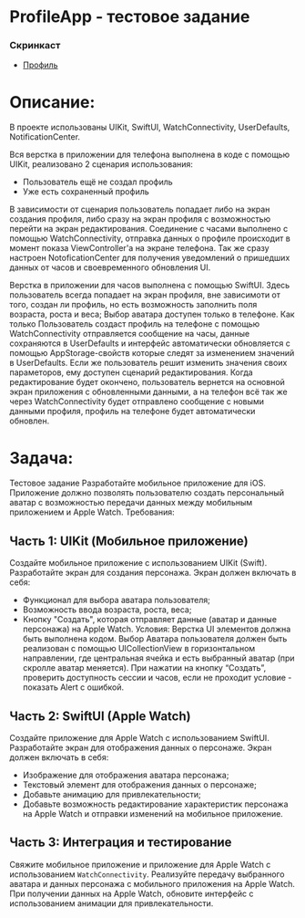 # ProfileApp - тестовое задание

### Скринкаст
- [Профиль](https://disk.yandex.ru/i/iQ60q5c2t5B3Kw)

  
# Описание:
В проекте использованы UIKit, SwiftUI, WatchConnectivity, UserDefaults, NotificationCenter.

Вся верстка в приложении для телефона выполнена в коде с помощью  UIKit, реализовано 2 сценария использования: 
- Пользователь ещё не создал профиль
- Уже есть сохраненный профиль

В зависимости от сценария пользователь попадает либо на экран создания профиля, либо сразу на экран профиля с возможностью перейти на экран редактирования.
Соединение с часами выполнено с помощью WatchConnectivity, отправка данных о профиле происходит в момент показа ViewController'а на экране телефона.
Так же сразу настроен NotoficationCenter для получения уведомлений о пришедших данных от часов и своевременного обновления UI.

Верстка в приложении для часов выполнена с помощью SwiftUI.
Здесь пользователь всегда попадает на экран профиля, вне зависимоти от того, создан ли профиль, но есть возможность заполнить поля возраста, роста и веса; Выбор аватара доступен только в телефоне.
Как только Пользователь создаст профиль на телефоне с помощью WatchConnectivity отправляется сообщение на часы, данные сохраняются в UserDefaults и интерфейс автоматически обновляется с помощью AppStorage-свойств которые следят за изменением значений в UserDefaults.
Если же пользователь решит изменить значения своих параметоров, ему доступен сценарий редактирования.
Когда редактирование будет окончено, пользователь вернется на основной экран приложения с обновленными данными, а на телефон всё так же через WatchConnectivity будет отправлено сообщение с новыми данными профиля, профиль на телефоне будет автоматически обновлен.

# Задача:
Тестовое задание
Разработайте мобильное приложение для iOS. Приложение должно позволять пользователю создать персональный аватар с возможностью передачи данных между мобильным приложением и Apple Watch.
Требования:
## Часть 1: UIKit (Мобильное приложение)
Создайте мобильное приложение с использованием UIKit (Swift).
Разработайте экран для создания персонажа. Экран должен включать в себя:
- Функционал для выбора аватара пользователя;
- Возможность ввода возраста, роста, веса;
- Кнопку "Создать", которая отправляет данные (аватар и данные персонажа) на Apple Watch.
Условия:
Верстка UI элементов должна быть выполнена кодом.
Выбор Аватара пользователя должен быть реализован с помощью
UICollectionView в горизонтальном направлении, где центральная ячейка и есть
выбранный аватар (при скролле аватар меняется).
При нажатии на кнопку “Создать”, проверить доступность сессии и часов, если
не проходит условие - показать Alert с ошибкой.

## Часть 2: SwiftUI (Apple Watch)
Создайте приложение для Apple Watch с использованием SwiftUI.
Разработайте экран для отображения данных о персонаже. Экран должен
включать в себя:
- Изображение для отображения аватара персонажа;
- Текстовый элемент для отображения данных о персонаже;
- Добавьте анимацию для привлекательности;
- Добавьте возможность редактирование характеристик персонажа на Apple
Watch и отправки изменений на мобильное приложение.

## Часть 3: Интеграция и тестирование
Свяжите мобильное приложение и приложение для Apple Watch с использованием `WatchConnectivity`.
Реализуйте передачу выбранного аватара и данных персонажа с мобильного приложения на Apple Watch.
При получении данных на Apple Watch, обновите интерфейс с использованием анимации для привлекательности.

